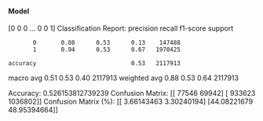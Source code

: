 #### Model
[0 0 0 ... 0 0 1]
Classification Report:
              precision    recall  f1-score   support

           0       0.08      0.53      0.13    147488
           1       0.94      0.53      0.67   1970425

    accuracy                           0.53   2117913
   macro avg       0.51      0.53      0.40   2117913
weighted avg       0.88      0.53      0.64   2117913

Accuracy: 0.526153812739239
Confusion Matrix:
[[  77546   69942]
 [ 933623 1036802]]
Confusion Matrix (%):
[[ 3.66143463  3.30240194]
 [44.08221679 48.95394664]]
